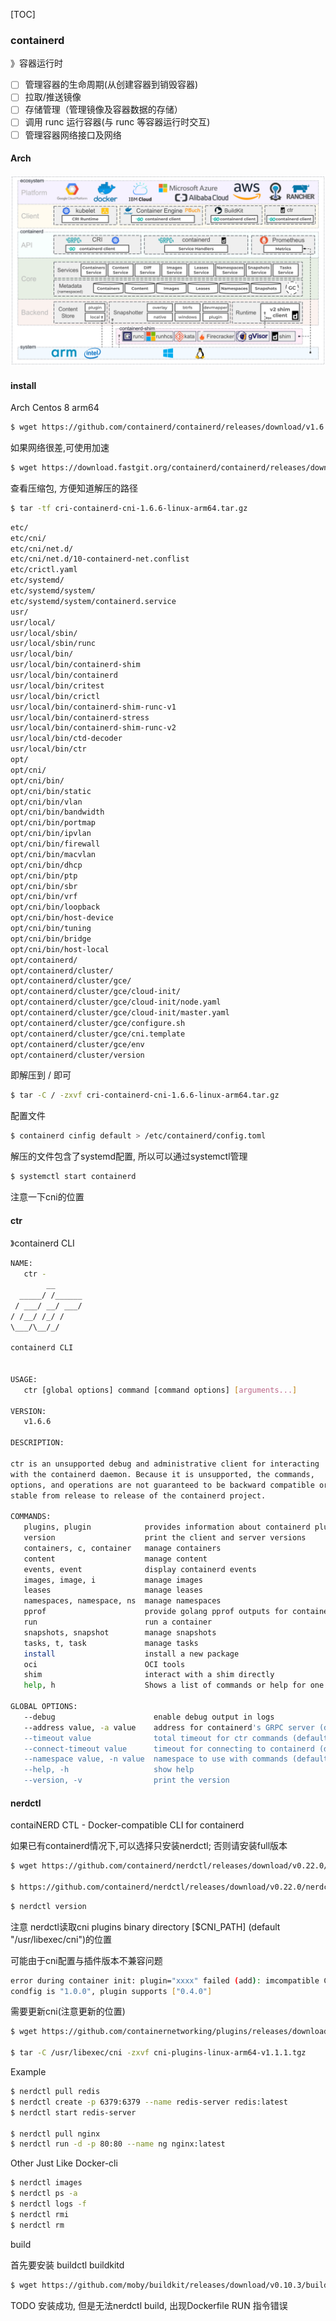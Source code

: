 [TOC]

### containerd

》容器运行时

- [ ] 管理容器的生命周期(从创建容器到销毁容器)
- [ ] 拉取/推送镜像
- [ ] 存储管理（管理镜像及容器数据的存储）
- [ ] 调用 runc 运行容器(与 runc 等容器运行时交互)
- [ ] 管理容器网络接口及网络

#### Arch

![architecture](./images/architecture.png)

#### install

Arch Centos 8 arm64

~~~bash
$ wget https://github.com/containerd/containerd/releases/download/v1.6.6/cri-containerd-cni-1.6.6-linux-arm64.tar.gz
~~~

如果网络很差,可使用加速

~~~bash
$ wget https://download.fastgit.org/containerd/containerd/releases/download/v1.6.6/cri-containerd-cni-1.6.6-linux-arm64.tar.gz
~~~

查看压缩包, 方便知道解压的路径

~~~bash
$ tar -tf cri-containerd-cni-1.6.6-linux-arm64.tar.gz
~~~

~~~bash
etc/
etc/cni/
etc/cni/net.d/
etc/cni/net.d/10-containerd-net.conflist
etc/crictl.yaml
etc/systemd/
etc/systemd/system/
etc/systemd/system/containerd.service
usr/
usr/local/
usr/local/sbin/
usr/local/sbin/runc
usr/local/bin/
usr/local/bin/containerd-shim
usr/local/bin/containerd
usr/local/bin/critest
usr/local/bin/crictl
usr/local/bin/containerd-shim-runc-v1
usr/local/bin/containerd-stress
usr/local/bin/containerd-shim-runc-v2
usr/local/bin/ctd-decoder
usr/local/bin/ctr
opt/
opt/cni/
opt/cni/bin/
opt/cni/bin/static
opt/cni/bin/vlan
opt/cni/bin/bandwidth
opt/cni/bin/portmap
opt/cni/bin/ipvlan
opt/cni/bin/firewall
opt/cni/bin/macvlan
opt/cni/bin/dhcp
opt/cni/bin/ptp
opt/cni/bin/sbr
opt/cni/bin/vrf
opt/cni/bin/loopback
opt/cni/bin/host-device
opt/cni/bin/tuning
opt/cni/bin/bridge
opt/cni/bin/host-local
opt/containerd/
opt/containerd/cluster/
opt/containerd/cluster/gce/
opt/containerd/cluster/gce/cloud-init/
opt/containerd/cluster/gce/cloud-init/node.yaml
opt/containerd/cluster/gce/cloud-init/master.yaml
opt/containerd/cluster/gce/configure.sh
opt/containerd/cluster/gce/cni.template
opt/containerd/cluster/gce/env
opt/containerd/cluster/version
~~~

即解压到 / 即可

~~~bash
$ tar -C / -zxvf cri-containerd-cni-1.6.6-linux-arm64.tar.gz
~~~

配置文件

~~~bash
$ containerd cinfig default > /etc/containerd/config.toml
~~~

解压的文件包含了systemd配置, 所以可以通过systemctl管理

~~~bash
$ systemctl start containerd
~~~

注意一下cni的位置

#### ctr

》containerd CLI

~~~bash
NAME:
   ctr -
        __
  _____/ /______
 / ___/ __/ ___/
/ /__/ /_/ /
\___/\__/_/

containerd CLI


USAGE:
   ctr [global options] command [command options] [arguments...]

VERSION:
   v1.6.6

DESCRIPTION:

ctr is an unsupported debug and administrative client for interacting
with the containerd daemon. Because it is unsupported, the commands,
options, and operations are not guaranteed to be backward compatible or
stable from release to release of the containerd project.

COMMANDS:
   plugins, plugin            provides information about containerd plugins
   version                    print the client and server versions
   containers, c, container   manage containers
   content                    manage content
   events, event              display containerd events
   images, image, i           manage images
   leases                     manage leases
   namespaces, namespace, ns  manage namespaces
   pprof                      provide golang pprof outputs for containerd
   run                        run a container
   snapshots, snapshot        manage snapshots
   tasks, t, task             manage tasks
   install                    install a new package
   oci                        OCI tools
   shim                       interact with a shim directly
   help, h                    Shows a list of commands or help for one command

GLOBAL OPTIONS:
   --debug                      enable debug output in logs
   --address value, -a value    address for containerd's GRPC server (default: "/run/containerd/containerd.sock") [$CONTAINERD_ADDRESS]
   --timeout value              total timeout for ctr commands (default: 0s)
   --connect-timeout value      timeout for connecting to containerd (default: 0s)
   --namespace value, -n value  namespace to use with commands (default: "default") [$CONTAINERD_NAMESPACE]
   --help, -h                   show help
   --version, -v                print the version
~~~

#### nerdctl

contaiNERD CTL - Docker-compatible CLI for containerd

如果已有containerd情况下,可以选择只安装nerdctl; 否则请安装full版本

~~~bash
$ wget https://github.com/containerd/nerdctl/releases/download/v0.22.0/nerdctl-0.22.0-linux-arm64.tar.gz

$ https://github.com/containerd/nerdctl/releases/download/v0.22.0/nerdctl-full-0.22.0-linux-arm64.tar.gz
~~~

~~~bash
$ nerdctl version
~~~

注意 nerdctl读取cni plugins binary directory [$CNI_PATH] (default "/usr/libexec/cni")的位置

可能由于cni配置与插件版本不兼容问题

~~~bash
error during container init: plugin="xxxx" failed (add): imcompatible CNI versions;
condfig is "1.0.0", plugin supports ["0.4.0"]
~~~

 需要更新cni(注意更新的位置)

~~~bash
$ wget https://github.com/containernetworking/plugins/releases/download/v1.1.1/cni-plugins-linux-arm64-v1.1.1.tgz

$ tar -C /usr/libexec/cni -zxvf cni-plugins-linux-arm64-v1.1.1.tgz
~~~

Example

~~~bash
$ nerdctl pull redis
$ nerdctl create -p 6379:6379 --name redis-server redis:latest
$ nerdctl start redis-server

$ nerdctl pull nginx
$ nerdctl run -d -p 80:80 --name ng nginx:latest
~~~

Other Just Like Docker-cli

~~~bash
$ nerdctl images
$ nerdctl ps -a
$ nerdctl logs -f 
$ nerdctl rmi
$ nerdctl rm
~~~

build

首先要安装 buildctl buildkitd

~~~bash
$ wget https://github.com/moby/buildkit/releases/download/v0.10.3/buildkit-v0.10.3.linux-arm64.tar.gz
~~~

TODO 安装成功, 但是无法nerdctl build, 出现Dockerfile RUN 指令错误

